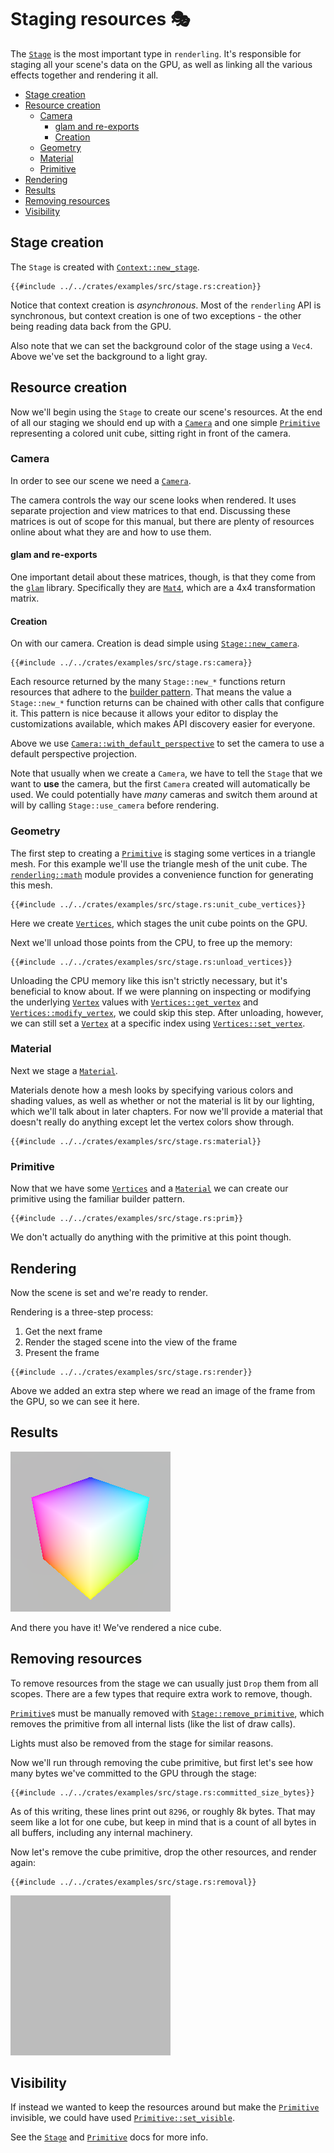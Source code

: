 # Staging resources 🎭

The [`Stage`] is the most important type in `renderling`.
It's responsible for staging all your scene's data on the GPU, as well as
linking all the various effects together and rendering it all.

<!--toc:start-->
- [Stage creation](#stage-creation)
- [Resource creation](#resource-creation)
  - [Camera](#camera)
    - [glam and re-exports](#glam-and-re-exports)
    - [Creation](#creation)
  - [Geometry](#geometry)
  - [Material](#material)
  - [Primitive](#primitive)
- [Rendering](#rendering)
- [Results](#results)
- [Removing resources](#removing-resources)
- [Visibility](#visibility)
<!--toc:end-->


## Stage creation 

The `Stage` is created with [`Context::new_stage`].

```rust,ignore
{{#include ../../crates/examples/src/stage.rs:creation}}
```

Notice that context creation is _asynchronous_. Most of the `renderling` API is
synchronous, but context creation is one of two exceptions - the other being
reading data back from the GPU.

Also note that we can set the background color of the stage using a `Vec4`.
Above we've set the background to a light gray.

## Resource creation

Now we'll begin using the `Stage` to create our scene's resources. At the end of
all our staging we should end up with a [`Camera`] and one simple
[`Primitive`] representing a colored unit cube, sitting right in
front of the camera.

### Camera

In order to see our scene we need a [`Camera`].

The camera controls the way our scene looks when rendered. It uses separate projection and view
matrices to that end. Discussing these matrices is out of scope for this manual, but there are
plenty of resources online about what they are and how to use them.

#### glam and re-exports

One important detail about these matrices, though, is that they come from the [`glam`][glam]
library. Specifically they are [`Mat4`][Mat4], which are a 4x4 transformation matrix.

#### Creation

On with our camera. Creation is dead simple using [`Stage::new_camera`].

```rust,ignore
{{#include ../../crates/examples/src/stage.rs:camera}}
```

Each resource returned by the many `Stage::new_*` functions return resources that adhere
to the [builder pattern][builder]. That means the value a `Stage::new_*` function returns
can be chained with other calls that configure it. This pattern is nice because it
allows your editor to display the customizations available, which makes API discovery
easier for everyone.

Above we use [`Camera::with_default_perspective`] to
set the camera to use a default perspective projection.

Note that usually when we create a `Camera`, we have to tell
the `Stage` that we want to **use** the camera, but the first `Camera` created will
automatically be used. We could potentially have _many_ cameras and switch them around at will
by calling `Stage::use_camera` before rendering.

### Geometry

The first step to creating a [`Primitive`] is staging some vertices in a triangle
mesh. For this example we'll use the triangle mesh of the unit cube. The
[`renderling::math`][math] module provides a convenience function for generating this mesh.

```rust,ignore
{{#include ../../crates/examples/src/stage.rs:unit_cube_vertices}}
```

Here we create [`Vertices`], which stages the unit cube points on the GPU.

Next we'll unload those points from the CPU, to free up the memory:

```rust,ignore
{{#include ../../crates/examples/src/stage.rs:unload_vertices}}
```

Unloading the CPU memory like this isn't strictly necessary, but it's beneficial to
know about. If we were planning on inspecting or modifying the underlying
[`Vertex`] values with [`Vertices::get_vertex`] and
[`Vertices::modify_vertex`], we could skip this step.
After unloading, however, we can still set a [`Vertex`] at a specific
index using [`Vertices::set_vertex`].

### Material

Next we stage a [`Material`].

Materials denote how a mesh looks by specifying various colors and shading values,
as well as whether or not the material is lit by our lighting, which we'll talk about
in later chapters. For now we'll provide a material that doesn't really do anything
except let the vertex colors show through.

```rust,ignore
{{#include ../../crates/examples/src/stage.rs:material}}
```

### Primitive

Now that we have some [`Vertices`] and a [`Material`] we can create our primitive
using the familiar builder pattern.

```rust,ignore
{{#include ../../crates/examples/src/stage.rs:prim}}
```

We don't actually do anything with the primitive at this point though.

## Rendering

Now the scene is set and we're ready to render.

Rendering is a three-step process:

1. Get the next frame
2. Render the staged scene into the view of the frame
3. Present the frame

```rust,ignore
{{#include ../../crates/examples/src/stage.rs:render}}
```

Above we added an extra step where we read an image of the frame from the GPU,
so we can see it here.

## Results

![image of a unit cube with colored vertices](assets/stage-example.png)

And there you have it! We've rendered a nice cube.

## Removing resources

To remove resources from the stage we can usually just `Drop` them from all
scopes. There are a few types that require extra work to remove, though.

[`Primitive`]s must be manually removed with [`Stage::remove_primitive`],
which removes the primitive from all internal lists (like the list of draw calls).

Lights must also be removed from the stage for similar reasons.

Now we'll run through removing the cube primitive, but first let's see how many
bytes we've committed to the GPU through the stage:

```rust,ignore
{{#include ../../crates/examples/src/stage.rs:committed_size_bytes}}
```

As of this writing, these lines print out `8296`, or roughly 8k bytes.
That may seem like a lot for one cube, but keep in mind that is a count of
all bytes in all buffers, including any internal machinery.

Now let's remove the cube primitive, drop the other resources, and render again:

```rust,ignore
{{#include ../../crates/examples/src/stage.rs:removal}}
```

![the cube is gone](assets/stage-example-gone.png)

## Visibility

If instead we wanted to keep the resources around but make the [`Primitive`] invisible,
we could have used [`Primitive::set_visible`].

See the [`Stage`] and [`Primitive`] docs for more info.

[`Stage`]: {{DOCS_URL}}/renderling/stage/struct.Stage.html
[`Stage::new_camera`]: {{DOCS_URL}}/renderling/stage/struct.Stage.html#method.new_camera
[`Stage::remove_primitive`]: {{DOCS_URL}}/renderling/stage/struct.Stage.html#method.remove_primitive
[`Context::new_stage`]: {{DOCS_URL}}/renderling/context/struct.Context.html#method.new_stage
[`Primitive`]: {{DOCS_URL}}/renderling/primitive/struct.Primitive.html
[`Primitive::set_visible`]: {{DOCS_URL}}/renderling/primitive/struct.Primitive.html#method.set_visible
[`Camera`]: {{DOCS_URL}}/renderling/camera/struct.Camera.html
[`Camera::with_default_perspective`]: {{DOCS_URL}}/renderling/camera/struct.Camera.html#method.with_default_perspective
[`Vertices`]: {{DOCS_URL}}/renderling/geometry/struct.Vertices.html
[`Vertices::get_vertex`]: {{DOCS_URL}}/renderling/geometry/struct.Vertices.html#method.get_vertex
[`Vertices::modify_vertex`]: {{DOCS_URL}}/renderling/geometry/struct.Vertices.html#method.modify_vertex
[`Vertices::set_vertex`]: {{DOCS_URL}}/renderling/geometry/struct.Vertices.html#method.set_vertex
[`Vertex`]: {{DOCS_URL}}/renderling/geometry/struct.Vertex.html
[`Material`]: {{DOCS_URL}}/renderling/material/struct.Material.html

[math]: {{DOCS_URL}}/renderling/math/index.html

[Mat4]: https://docs.rs/glam/latest/glam/f32/struct.Mat4.html

[glam]: https://crates.io/crates/glam

[builder]: https://rust-unofficial.github.io/patterns/patterns/creational/builder.html

